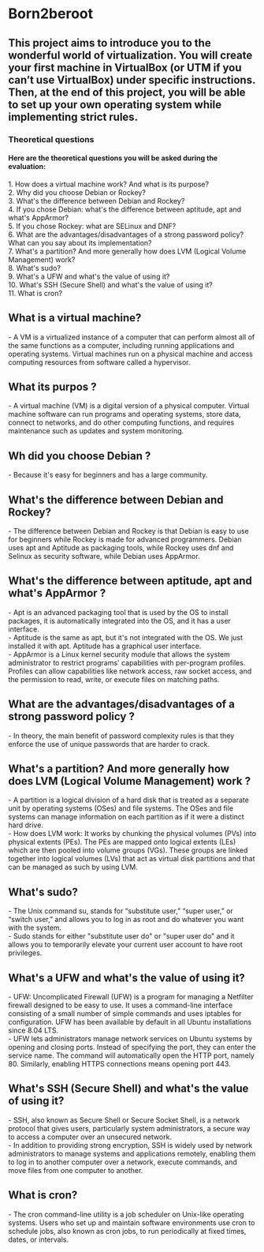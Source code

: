 # Born2beroot
<h2>This project aims to introduce you to the wonderful world of virtualization. You will create your first machine in VirtualBox (or UTM if you can’t use VirtualBox) under specific instructions. Then, at the end of this project, you will be able to set up your own operating system while implementing strict rules.</h2>

<h3>Theoretical questions</h3>
<h4>Here are the theoretical questions you will be asked during the evaluation:</h4>
1. How does a virtual machine work? And what is its purpose? </br>
2. Why did you choose Debian or Rockey? </br>
3. What's the difference between Debian and Rockey? </br>
4. If you chose Debian: what's the difference between aptitude, apt and what's AppArmor? </br>
5. If you chose Rockey: what are SELinux and DNF? </br>
6. What are the advantages/disadvantages of a strong password policy? What can you say about its implementation? </br>
7. What's a partition? And more generally how does LVM (Logical Volume Management) work? </br>
8. What's sudo? </br>
9. What's a UFW and what's the value of using it? </br>
10. What's SSH (Secure Shell) and what's the value of using it? </br>
11. What is cron?

<h2> What is a virtual machine? </h2>
- A VM is a virtualized instance of a computer that can perform almost all of the same functions as a computer, including running applications and operating systems. 
Virtual machines run on a physical machine and access computing resources from software called a hypervisor.

<h2> What its purpos ?</h2>
- A virtual machine (VM) is a digital version of a physical computer. 
Virtual machine software can run programs and operating systems, store data, connect to networks, and do other computing functions, and requires maintenance such as updates and system monitoring.

<h2> Wh did you choose Debian ?</h2>
- Because it's easy for beginners and has a large community.

<h2> What's the difference between Debian and Rockey? </h2>
- The difference between Debian and Rockey is that Debian is easy to use for beginners while Rockey is made for advanced programmers.
Debian uses apt and Aptitude as packaging tools, while Rockey uses dnf and Selinux as security software, while Debian uses AppArmor.

<h2> What's the difference between aptitude, apt and what's AppArmor ?</h2>
- Apt is an advanced packaging tool that is used by the OS to install packages, it is automatically integrated into the OS, and it has a user interface.  </br>
- Aptitude is the same as apt, but it's not integrated with the OS. We just installed it with apt. Aptitude has a graphical user interface. </br>
- AppArmor is a Linux kernel security module that allows the system administrator to restrict programs' capabilities with per-program profiles. Profiles can allow capabilities like network access, raw socket access, and the permission to read, write, or execute files on matching paths.

<h2>What are the advantages/disadvantages of a strong password policy ?</h2>
- In theory, the main benefit of password complexity rules is that they enforce the use of unique passwords that are harder to crack.

<h2>What's a partition? And more generally how does LVM (Logical Volume Management) work ?</h2>
- A partition is a logical division of a hard disk that is treated as a separate unit by operating systems (OSes) and file systems. The OSes and file systems can manage information on each partition as if it were a distinct hard drive. </br>
- How does LVM work: It works by chunking the physical volumes (PVs) into physical extents (PEs). The PEs are mapped onto logical extents (LEs) which are then pooled into volume groups (VGs). These groups are linked together into logical volumes (LVs) that act as virtual disk partitions and that can be managed as such by using LVM. </br>

<h2> What's sudo?</h2>
- The Unix command su, stands for “substitute user,” “super user,” or “switch user,” and allows you to log in as root and do whatever you want with the system. </br>
- Sudo stands for either "substitute user do" or "super user do" and it allows you to temporarily elevate your current user account to have root privileges. </br>

<h2> What's a UFW and what's the value of using it?</h2>
- UFW: Uncomplicated Firewall (UFW) is a program for managing a Netfilter firewall designed to be easy to use. It uses a command-line interface consisting of a small number of simple commands and uses iptables for configuration. UFW has been available by default in all Ubuntu installations since 8.04 LTS. </br>
- UFW lets administrators manage network services on Ubuntu systems by opening and closing ports. Instead of specifying the port, they can enter the service name. The command will automatically open the HTTP port, namely 80. Similarly, enabling HTTPS connections means opening port 443. </br>

<h2> What's SSH (Secure Shell) and what's the value of using it?</h2>
- SSH, also known as Secure Shell or Secure Socket Shell, is a network protocol that gives users, particularly system administrators, a secure way to access a computer over an unsecured network. </br>
- In addition to providing strong encryption, SSH is widely used by network administrators to manage systems and applications remotely, enabling them to log in to another computer over a network, execute commands, and move files from one computer to another. </br>

<h2>What is cron?</h2>
- The cron command-line utility is a job scheduler on Unix-like operating systems. Users who set up and maintain software environments use cron to schedule jobs, also known as cron jobs, to run periodically at fixed times, dates, or intervals. </br>
